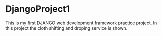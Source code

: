 # DjangoProject1
This is my first DJANGO web development framework practice project.
In this project the cloth shifting and droping service is shown.
